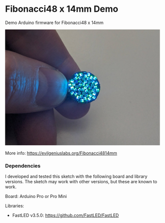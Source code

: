 # Fibonacci48 x 14mm Demo

Demo Arduino firmware for Fibonacci48 x 14mm

![Fibonacci48 x 14mm](f48x14mm.png)

More info: https://evilgeniuslabs.org/Fibonacci4814mm

### Dependencies

I developed and tested this sketch with the following board and library versions. The sketch may work with other versions, but these are known to work.

Board: Arduino Pro or Pro Mini

Libraries:
* FastLED v3.5.0: https://github.com/FastLED/FastLED
